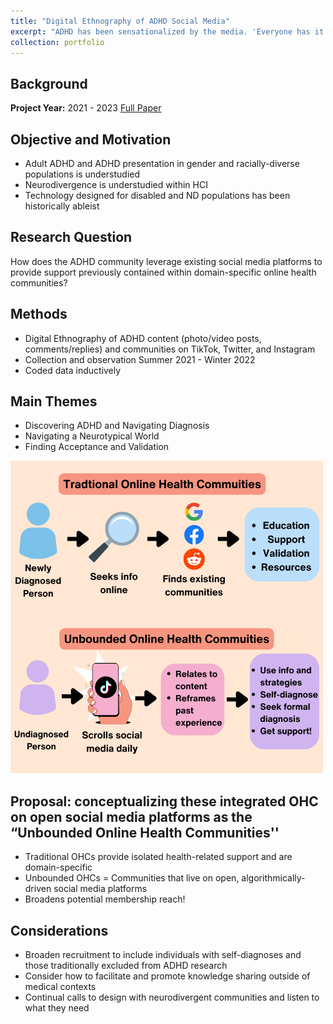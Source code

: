 ```yaml
---
title: "Digital Ethnography of ADHD Social Media"
excerpt: "ADHD has been sensationalized by the media. 'Everyone has it now' and yet it remains underdiagnosed. Social media is actually providing a service to many who have gone undiagnosed their entire lives, wondering why they feel different. A different take on social media and ADHD. <br><br><img src='/images/CoverImages/adhd_ohc.png' alt = 'Exploratory Research. Ethnography of ADHD Social Media. Conceptualizing the Unbounded Social Media Community for Identity Discovery. Ethnography, Community-Based, Grounded Theory, Qualitative'>"
collection: portfolio
---
```


## Background

**Project Year:** 2021 - 2023
[Full Paper](https://doi.org/10.1145/3597638.3608400)


## Objective and Motivation
- Adult ADHD and ADHD presentation in gender and racially-diverse populations is understudied
- Neurodivergence is understudied within HCI
- Technology designed for disabled and ND populations has been historically ableist

## Research Question
How does the ADHD community leverage existing social media platforms to provide support previously contained within domain-specific online health communities?

## Methods
- Digital Ethnography of ADHD content (photo/video posts, comments/replies) and communities on TikTok, Twitter, and Instagram
- Collection and observation Summer 2021 - Winter 2022
- Coded data inductively

## Main Themes
- Discovering ADHD and Navigating Diagnosis
- Navigating a Neurotypical World
- Finding Acceptance and Validation

<img src='/images/ohcs.png'  alt = 'Model of online health communities. Traditional OHCs: A newly diagnosed person seeks information online. They find existing communities via Google, Facebook, and Reddit. They get education, support, validation, and resources. Unbounded online health communities: An undignosed person scrolls daily on TikTok. They start seeing content about ADHD, relating to content and reframing their past experiences. They then can use the info/strategies, self-diagnose, seek formal diagnoses, and get support.'>

## Proposal: conceptualizing these integrated OHC on open social media platforms as the “Unbounded Online Health Communities''
- Traditional OHCs provide isolated health-related support and are domain-specific
- Unbounded OHCs = Communities that live on open, algorithmically-driven social media platforms
- Broadens potential membership reach!

## Considerations
- Broaden recruitment to include individuals with self-diagnoses and those traditionally excluded from ADHD research
- Consider how to facilitate and promote knowledge sharing outside of medical contexts
- Continual calls to design with neurodivergent communities and listen to what they need


